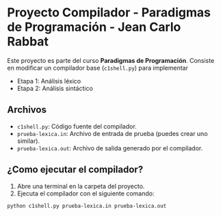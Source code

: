 # Proyecto Compilador - Paradigmas de Programación - Jean Carlo Rabbat

Este proyecto es parte del curso **Paradigmas de Programación**. Consiste en modificar un compilador base (`c1shell.py`) para implementar

- Etapa 1: Análisis léxico
- Etapa 2: Análisis sintáctico

## Archivos

- `c1shell.py`: Código fuente del compilador.
- `prueba-lexica.in`: Archivo de entrada de prueba (puedes crear uno similar).
- `prueba-lexica.out`: Archivo de salida generado por el compilador.

## ¿Como ejecutar el compilador?

1. Abre una terminal en la carpeta del proyecto.
2. Ejecuta el compilador con el siguiente comando:

```bash
python c1shell.py prueba-lexica.in prueba-lexica.out
